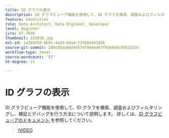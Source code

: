```yaml
---
title: ID グラフの表示
description: ID グラフビューア機能を使用して、ID グラフを検索、調査およびフィルタリングし、検証とデバッグを行う方法について説明します。
feature: Identities
role: Data Architect, Data Engineer, Developer
level: Beginner
jira: KT-7046
thumbnail: 331030.jpg
exl-id: 1e289250-6b9c-4e43-84a4-7376044b3db6
source-git-commit: 286c85aa88d44574f00ded67f0de8e0c945a153e
workflow-type: tm+mt
source-wordcount: '57'
ht-degree: 1%

---
```


# ID グラフの表示

ID グラフビューア機能を使用して、ID グラフを検索、調査およびフィルタリングし、検証とデバッグを行う方法について説明します。 詳しくは、[ID グラフビューアのドキュメント ](https://experienceleague.adobe.com/docs/experience-platform/identity/ui/identity-graph-viewer.html?lang=ja) を参照してください。

>[!VIDEO](https://video.tv.adobe.com/v/345656?learn=on&enablevpops&captions=jpn)


